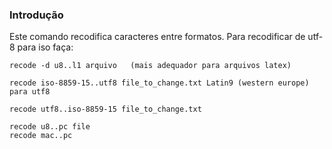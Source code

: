 ### Introdução
Este comando recodifica caracteres entre formatos. Para recodificar de utf-8 para iso faça:

    recode -d u8..l1 arquivo   (mais adequador para arquivos latex)

    recode iso-8859-15..utf8 file_to_change.txt	Latin9 (western europe) para utf8

    recode utf8..iso-8859-15 file_to_change.txt

    recode u8..pc file
    recode mac..pc



